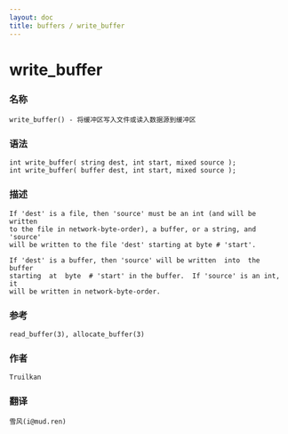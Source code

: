 ```yaml
---
layout: doc
title: buffers / write_buffer
---
```

# write_buffer

### 名称

    write_buffer() - 将缓冲区写入文件或读入数据源到缓冲区

### 语法

    int write_buffer( string dest, int start, mixed source );
    int write_buffer( buffer dest, int start, mixed source );

### 描述

    If 'dest' is a file, then 'source' must be an int (and will be  written
    to the file in network-byte-order), a buffer, or a string, and 'source'
    will be written to the file 'dest' starting at byte # 'start'.

    If 'dest' is a buffer, then 'source' will be written  into  the  buffer
    starting  at  byte  # 'start' in the buffer.  If 'source' is an int, it
    will be written in network-byte-order.

### 参考

    read_buffer(3), allocate_buffer(3)

### 作者

    Truilkan

### 翻译

    雪风(i@mud.ren)
